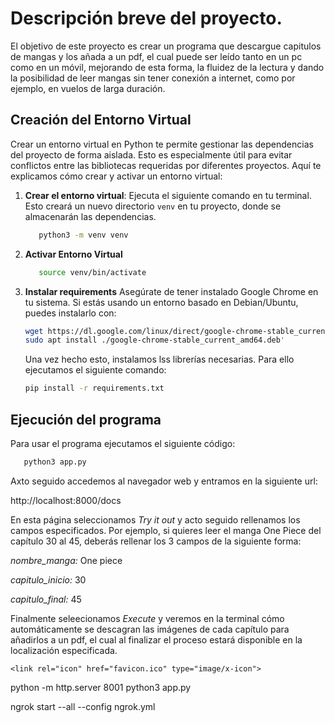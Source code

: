 # Descripción breve del proyecto.

El objetivo de este proyecto es crear un programa que descargue capitulos de mangas y los añada a un pdf, el cual puede ser leído tanto en un pc como  en un móvil, mejorando de esta forma, la fluidez de la lectura y dando la posibilidad de leer mangas sin tener conexión a internet, como por ejemplo, en vuelos de larga duración.

## Creación del Entorno Virtual

Crear un entorno virtual en Python te permite gestionar las dependencias del proyecto de forma aislada. Esto es especialmente útil para evitar conflictos entre las bibliotecas requeridas por diferentes proyectos. Aquí te explicamos cómo crear y activar un entorno virtual:

1. **Crear el entorno virtual**:
   Ejecuta el siguiente comando en tu terminal. Esto creará un nuevo directorio `venv` en tu proyecto, donde se almacenarán las dependencias.

   ```bash
      python3 -m venv venv
      ```
2. **Activar Entorno Virtual**

   ```bash
      source venv/bin/activate
      ```
3. **Instalar requirements**
   Asegúrate de tener instalado Google Chrome en tu sistema. Si estás usando un entorno basado en Debian/Ubuntu, puedes instalarlo con:
   ```bash
   wget https://dl.google.com/linux/direct/google-chrome-stable_current_amd64.deb
   sudo apt install ./google-chrome-stable_current_amd64.deb' 
   ```
   Una vez hecho esto, instalamos lss librerías necesarias. Para ello ejecutamos el siguiente comando:

   ```bash
   pip install -r requirements.txt
   ```

## Ejecución del programa

Para usar el programa ejecutamos el siguiente código:
```bash
   python3 app.py
   ```
Axto seguido accedemos al navegador web y entramos en la siguiente url:

http://localhost:8000/docs

En esta página seleccionamos *Try it out* y acto seguido rellenamos los campos especificados. Por ejemplo, si quieres leer el manga One Piece del capítulo 30 al 45, deberás rellenar los 3 campos de la siguiente forma:

*nombre_manga:* One piece

*capitulo_inicio:* 30

*capitulo_final:* 45

Finalmente seleecionamos *Execute* y veremos en la terminal cómo automáticamente se descagran las imágenes de cada capítulo para añadirlos a un pdf, el cual al finalizar el proceso estará disponible en la localización especificada.

```
<link rel="icon" href="favicon.ico" type="image/x-icon">
```
python -m http.server 8001
python3 app.py 

ngrok start --all --config ngrok.yml
